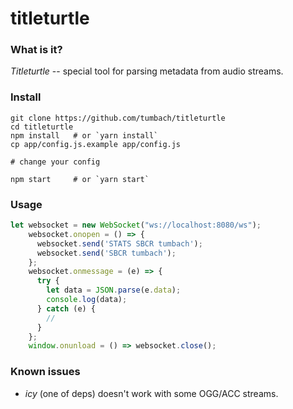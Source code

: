 # titleturtle

### What is it?
*Titleturtle* -- special tool for parsing metadata from audio streams.

### Install
```
git clone https://github.com/tumbach/titleturtle
cd titleturtle
npm install   # or `yarn install`
cp app/config.js.example app/config.js

# change your config

npm start     # or `yarn start`
```

### Usage
```js
let websocket = new WebSocket("ws://localhost:8080/ws");
    websocket.onopen = () => {
      websocket.send('STATS SBCR tumbach');
      websocket.send('SBCR tumbach');
    };
    websocket.onmessage = (e) => {
      try {
        let data = JSON.parse(e.data);
        console.log(data);
      } catch (e) {
        //
      }
    };
    window.onunload = () => websocket.close();
```

### Known issues
- *icy* (one of deps) doesn't work with some OGG/ACC streams.